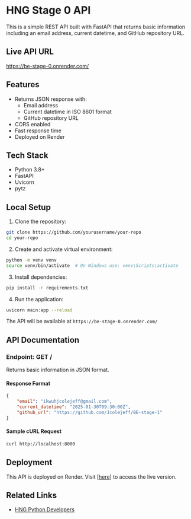 # HNG Stage 0 API

This is a simple REST API built with FastAPI that returns basic information including an email address, current datetime, and GitHub repository URL.

## Live API URL

https://be-stage-0.onrender.com/

## Features

- Returns JSON response with:
  - Email address
  - Current datetime in ISO 8601 format
  - GitHub repository URL
- CORS enabled
- Fast response time
- Deployed on Render

## Tech Stack

- Python 3.8+
- FastAPI
- Uvicorn
- pytz

## Local Setup

1. Clone the repository:

```bash
git clone https://github.com/yourusername/your-repo
cd your-repo
```

2. Create and activate virtual environment:

```bash
python -m venv venv
source venv/bin/activate  # On Windows use: venv\Scripts\activate
```

3. Install dependencies:

```bash
pip install -r requirements.txt
```

4. Run the application:

```bash
uvicorn main:app --reload
```

The API will be available at `https://be-stage-0.onrender.com/`

## API Documentation

### Endpoint: GET /

Returns basic information in JSON format.

#### Response Format

```json
{
	"email": "ikwuhjcolejeff@gmail.com",
	"current_datetime": "2025-01-30T09:30:00Z",
	"github_url": "https://github.com/Jcolejeff/BE-stage-1"
}
```

#### Sample cURL Request

```bash
curl http://localhost:8000
```

## Deployment

This API is deployed on Render. Visit [[here](https://be-stage-0.onrender.com/)] to access the live version.

## Related Links

- [HNG Python Developers](https://hng.tech/hire/python-developers)
